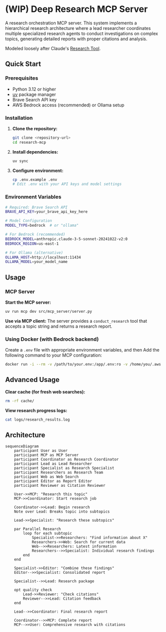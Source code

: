 # (WIP) Deep Research MCP Server

A research orchestration MCP server. This system implements a hierarchical research architecture where a lead researcher coordinates multiple specialized research agents to conduct investigations on complex topics, generating detailed reports with proper citations and analysis.

Modeled loosely after Claude's [Research Tool](https://www.anthropic.com/engineering/multi-agent-research-system).

## Quick Start

### Prerequisites

- Python 3.12 or higher
- [uv](https://docs.astral.sh/uv/) package manager
- Brave Search API key
- AWS Bedrock access (recommended) or Ollama setup

### Installation

1. **Clone the repository:**
   ```bash
   git clone <repository-url>
   cd research-mcp
   ```

2. **Install dependencies:**
   ```bash
   uv sync
   ```

3. **Configure environment:**
   ```bash
   cp .env.example .env
   # Edit .env with your API keys and model settings
   ```

### Environment Variables

```bash
# Required: Brave Search API
BRAVE_API_KEY=your_brave_api_key_here

# Model Configuration
MODEL_TYPE=bedrock  # or "ollama"

# For Bedrock (recommended)
BEDROCK_MODEL=anthropic.claude-3-5-sonnet-20241022-v2:0
BEDROCK_REGION=us-east-1

# For Ollama (alternative)
OLLAMA_HOST=http://localhost:11434
OLLAMA_MODEL=your_model_name
```

## Usage

### MCP Server

**Start the MCP server:**
```bash
uv run mcp dev src/mcp_server/server.py
```

**Use via MCP client:**
The server provides a `conduct_research` tool that accepts a topic string and returns a research report.

### Using Docker (with Bedrock backend)

Create a `.env` file with appropriate environment variables, and then
Add the following command to your MCP configuration:

```bash
docker run -i --rm -v /path/to/your.env:/app/.env:ro -v /home/you/.aws:/home/mcp/.aws ghcr.io/karashiiro/research-mcp:main
```

## Advanced Usage

**Clear cache (for fresh web searches):**
```bash
rm -rf cache/
```

**View research progress logs:**
```bash
cat logs/research_results.log
```

## Architecture

```mermaid
sequenceDiagram
    participant User as User
    participant MCP as MCP Server
    participant Coordinator as Research Coordinator
    participant Lead as Lead Researcher
    participant Specialist as Research Specialist
    participant Researchers as Research Team
    participant Web as Web Search
    participant Editor as Report Editor
    participant Reviewer as Citation Reviewer

    User->>MCP: "Research this topic"
    MCP->>Coordinator: Start research job
    
    Coordinator->>Lead: Begin research
    Note over Lead: Breaks topic into subtopics
    
    Lead->>Specialist: "Research these subtopics"
    
    par Parallel Research
        loop for each subtopic
            Specialist->>Researchers: "Find information about X"
            Researchers->>Web: Search for current data
            Web-->>Researchers: Latest information
            Researchers-->>Specialist: Individual research findings
        end
    end
    
    Specialist->>Editor: "Combine these findings"
    Editor-->>Specialist: Consolidated report
    
    Specialist-->>Lead: Research package
    
    opt quality check
        Lead->>Reviewer: "Check citations"
        Reviewer-->>Lead: Citation feedback
    end
    
    Lead-->>Coordinator: Final research report
    
    Coordinator-->>MCP: Complete report
    MCP-->>User: Comprehensive research with citations
```
